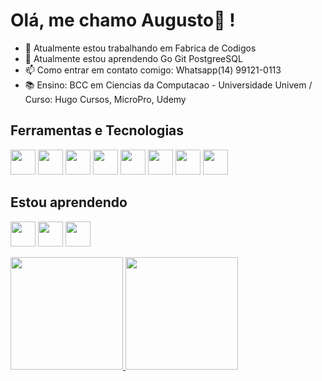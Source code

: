 # Olá, me chamo Augusto👋 !
- 🔭 Atualmente estou trabalhando em Fabrica de Codigos
- 🌱 Atualmente estou aprendendo Go Git PostgreeSQL
- 📫 Como entrar em contato comigo: Whatsapp(14) 99121-0113
- 📚 Ensino: BCC em Ciencias da Computacao - Universidade Univem / Curso: Hugo Cursos, MicroPro, Udemy

## Ferramentas e Tecnologias

<img loading="lazy" src="https://cdn.jsdelivr.net/gh/devicons/devicon/icons/microsoftsqlserver/microsoftsqlserver-plain-wordmark.svg" width="40" height="40"/>   <img loading="lazy" src="https://cdn.jsdelivr.net/gh/devicons/devicon/icons/mysql/mysql-original-wordmark.svg" width="40" height="40" /> 
     <img loading="lazy" src="https://cdn.jsdelivr.net/gh/devicons/devicon/icons/vscode/vscode-original.svg" width="40" height="40" />
     <img loading="lazy" src="https://cdn.jsdelivr.net/gh/devicons/devicon/icons/visualstudio/visualstudio-plain-wordmark.svg" width="40" height="40" /> 
      <img loading="lazy" src="https://cdn.jsdelivr.net/gh/devicons/devicon/icons/python/python-original.svg" width="40" height="40" />
     <img loading="lazy" src="https://cdn.jsdelivr.net/gh/devicons/devicon/icons/javascript/javascript-plain.svg" width="40" height="40" />
  <img loading="lazy" src="https://cdn.jsdelivr.net/gh/devicons/devicon/icons/dot-net/dot-net-original-wordmark.svg" width="40" height="40" />   <img loading="lazy" src="https://cdn.jsdelivr.net/gh/devicons/devicon/icons/php/php-original.svg" width="40" height="40" />

## Estou aprendendo
<img loading="lazy" src="https://cdn.jsdelivr.net/gh/devicons/devicon/icons/go/go-original-wordmark.svg" width="40" height="40" /> <img loading="lazy" src="https://cdn.jsdelivr.net/gh/devicons/devicon/icons/git/git-original-wordmark.svg" width="40" height="40" />  <img loading="lazy" src="https://cdn.jsdelivr.net/gh/devicons/devicon/icons/postgresql/postgresql-original.svg" width="40" height="40" />


<div>
<a href="https://github.com/AUGUSTOOVALENCIANO">
<img loading="lazy" height="180em" src="https://github-readme-stats.vercel.app/api/top-langs/?username=AUGUSTOOVALENCIANOi&layout=compact&langs_count=7&theme=dracula"/>
<img loading="lazy" height="180em" src="https://github-readme-stats.vercel.app/api?username=AUGUSTOOVALENCIANO&show_icons=true&theme=dracula&include_all_commits=true&count_private=true"/>
</div>
          
          
          
          
          

